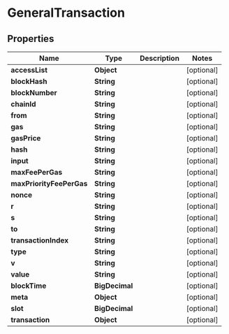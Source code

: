 

# GeneralTransaction


## Properties

Name | Type | Description | Notes
------------ | ------------- | ------------- | -------------
**accessList** | **Object** |  |  [optional]
**blockHash** | **String** |  |  [optional]
**blockNumber** | **String** |  |  [optional]
**chainId** | **String** |  |  [optional]
**from** | **String** |  |  [optional]
**gas** | **String** |  |  [optional]
**gasPrice** | **String** |  |  [optional]
**hash** | **String** |  |  [optional]
**input** | **String** |  |  [optional]
**maxFeePerGas** | **String** |  |  [optional]
**maxPriorityFeePerGas** | **String** |  |  [optional]
**nonce** | **String** |  |  [optional]
**r** | **String** |  |  [optional]
**s** | **String** |  |  [optional]
**to** | **String** |  |  [optional]
**transactionIndex** | **String** |  |  [optional]
**type** | **String** |  |  [optional]
**v** | **String** |  |  [optional]
**value** | **String** |  |  [optional]
**blockTime** | **BigDecimal** |  |  [optional]
**meta** | **Object** |  |  [optional]
**slot** | **BigDecimal** |  |  [optional]
**transaction** | **Object** |  |  [optional]



